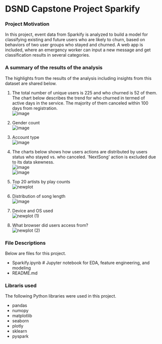 # DSND Capstone Project Sparkify

### Project Motivation
In this project, event data from Sparkify is analyzed to build a model for classifying existing and future users who are likely to churn, based on behaviors of two user groups who stayed and churned.
A web app is included, where an emergency worker can input a new message and get classification results in several categories.

### A summary of the results of the analysis
The highlights from the results of the analysis including insights from this dataset are shared below.

1. The total number of unique users is 225 and who churned is 52 of them. The chart below describes the trend for who churned in termed of active days in the service. The majority of them canceled within 100 days from registration.<br>
![image](https://user-images.githubusercontent.com/29317778/211535402-f3ae508b-f260-4a8d-a698-77980d87da01.png)

2. Gender count<br>
![image](https://user-images.githubusercontent.com/29317778/211786769-9ce7dc3d-24fa-42d2-a13e-c3deeeed9cdc.png)

3. Account type<br>
![image](https://user-images.githubusercontent.com/29317778/211786908-73946ed2-eeb5-4c95-886d-06777b1fc82c.png)

4. The charts below shows how users actions are distributed by users status who stayed vs. who canceled. 'NextSong' action is excluded due to its data skewness.<br>
![image](https://user-images.githubusercontent.com/29317778/211787558-48709009-90f5-4d4a-91f9-42e7eb3ea553.png)<br>
![image](https://user-images.githubusercontent.com/29317778/211787615-3edbec57-6ce6-4165-9632-ef75e1cde7ec.png)

5. Top 20 artists by play counts<br>
![newplot](https://user-images.githubusercontent.com/29317778/211536421-6e9ece59-7c19-4b57-aef4-efb92acbc0f5.png)

6. Distribution of song length<br>
![image](https://user-images.githubusercontent.com/29317778/211536559-d119b8ef-c519-4477-9d76-a11d731fb9c0.png)

7. Device and OS used<br>
![newplot (1)](https://user-images.githubusercontent.com/29317778/211536872-9a1f46a9-4f79-498d-9821-6a30e34eab24.png)

8. What browser did users access from?<br>
![newplot (2)](https://user-images.githubusercontent.com/29317778/211537058-277fc789-b0c3-4f60-b650-ae4abbd56399.png)


### File Descriptions
Below are files for this project.

- Sparkify.ipynb # Jupyter notebook for EDA, feature engineering, and modeling
- README.md

### Libraris used
The following Python libraries were used in this project.

- pandas
- numopy
- matplotlib
- seaborn
- plotly
- sklearn
- pyspark

